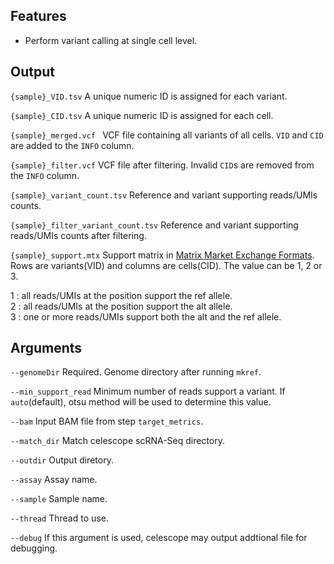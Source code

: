 ## Features
- Perform variant calling at single cell level.

## Output

`{sample}_VID.tsv` A unique numeric ID is assigned for each variant.

`{sample}_CID.tsv` A unique numeric ID is assigned for each cell.

`{sample}_merged.vcf ` VCF file containing all variants of all cells. `VID` and `CID` are added to the `INFO` column.

`{sample}_filter.vcf` VCF file after filtering. Invalid `CID`s are removed from the `INFO` column.

`{sample}_variant_count.tsv`  Reference and variant supporting reads/UMIs counts.

`{sample}_filter_variant_count.tsv`  Reference and variant supporting reads/UMIs counts after filtering.

`{sample}_support.mtx` Support matrix in [Matrix Market Exchange Formats](https://math.nist.gov/MatrixMarket/formats.html). Rows 
are variants(VID) and columns are cells(CID). The value can be 1, 2 or 3.

1 : all reads/UMIs at the position support the ref allele.  
2 : all reads/UMIs at the position support the alt allele.  
3 : one or more reads/UMIs support both the alt and the ref allele.  


## Arguments
`--genomeDir` Required. Genome directory after running `mkref`.

`--min_support_read` Minimum number of reads support a variant. If `auto`(default), otsu method will be used to determine this value.

`--bam` Input BAM file from step `target_metrics`.

`--match_dir` Match celescope scRNA-Seq directory.

`--outdir` Output diretory.

`--assay` Assay name.

`--sample` Sample name.

`--thread` Thread to use.

`--debug` If this argument is used, celescope may output addtional file for debugging.

